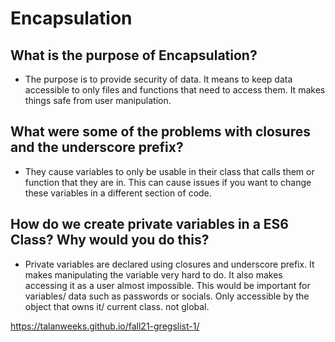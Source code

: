 # Encapsulation

## What is the purpose of Encapsulation?

*  The purpose is to provide security of data. It means to keep data accessible to only files and functions that need to access them. It makes things safe from user manipulation.

## What were some of the problems with closures and the underscore prefix?

*  They cause variables to only be usable in their class that calls them or function that they are in. This can cause issues if you want to change these variables in a different section of code.

## How do we create private variables in a ES6 Class? Why would you do this?

* Private variables are declared using closures and underscore prefix. It makes manipulating the variable very hard to do. It also makes accessing it as a user almost impossible. This would be important for variables/ data such as passwords or socials. Only accessible by the object that owns it/ current class. not global.


https://talanweeks.github.io/fall21-gregslist-1/